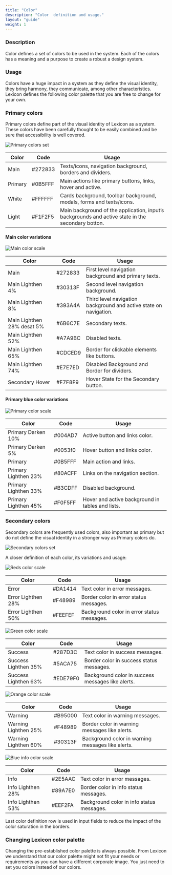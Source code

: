 ```yaml
---
title: "Color"
description: "Color  definition and usage."
layout: "guide"
weight: 1
---
```


### Description

Color defines a set of colors to be used in the system. Each of the colors has a meaning and a purpose to create a robust a design system.

### Usage

Colors have a huge impact in a system as they define the visual identity, they bring harmony, they communicate, among other characteristics. Lexicon defines the following color palette that you are free to change for your own.

### Primary colors
Primary colors define part of the visual identity of Lexicon as a system. These colors have been carefully thought to be easily combined and be sure that accessibility is well covered.

![Primary colors set](../../../images/ColorsPrimary.jpg)

| Color | Code | Usage |
| ----- | ---- | ----- |
| Main | #272833 | Texts/icons, navigation background, borders and dividers. |
| Primary | #0B5FFF | Main actions like primary buttons, links, hover and active. |
| White | #FFFFFF | Cards background, toolbar background, modals, forms and texts/icons. |
| Light | #F1F2F5 | Main background of the application, input’s backgrounds and active state in the secondary botton. |


#### Main color variations

![Main color scale](../../../images/ColorMainScale.jpg)


| Color | Code | Usage |
| ----- | ---- | ----- |
| Main | #272833 | First level navigation background and primary texts. |
| Main Lighthen 4% | #30313F | Second level navigation background. |
| Main Lighthen 8% | #393A4A | Third level navigation background and active state on navigation. | 
| Main Lighthen 28% desat 5% | #6B6C7E | Secondary texts. | 
| Main Lighthen 52% | #A7A9BC | Disabled texts. | 
| Main Lighthen 65% | #CDCED9 | Border for clickable elements like buttons. |
| Main Lighthen 74% | #E7E7ED | Disabled Background and Border for dividers. |
| Secondary Hover | #F7F8F9 | Hover State for the Secondary button. |

#### Primary blue color variations

![Primary color scale](../../../images/ColorPrimaryScale.jpg)

| Color | Code | Usage |
| ----- | ---- | ----- |
| Primary Darken 10%| #004AD7 | Active button and links color. |
| Primary Darken 5% | #0053f0 | Hover button and links color. |
| Primary | #0B5FFF | Main action and links. |
| Primary Lighthen 23% | #80ACFF | Links on the navigation section. |
| Primary Lighthen 33% | #B3CDFF | Disabled background. | 
| Primary Lighthen 45% | #F0F5FF | Hover and active background in tables and lists. | 


### Secondary colors

Secondary colors are frequently used colors, also important as primary but do not define the visual identity in a stronger way as Primary colors do.

![Secondary colors set](../../../images/ColorsSecondary.jpg)

A closer definition of each color, its variations and usage:

![Reds color scale](../../../images/ColorRedScale.jpg)

| Color | Code | Usage |
| ----- | ---- | ----- |
| Error | #DA1414 | Text color in error messages. |
| Error Lighthen 28% | #F48989 | Border color in error status messages. |
| Error Lighthen 50% | #FEEFEF | Background color in error status messages. |

![Green color scale](../../../images/ColorGreenScale.jpg)

| Color | Code | Usage |
| ----- | ---- | ----- |
| Success | #287D3C | Text color in success messages. | 
| Success Lighthen 35% | #5ACA75 | Border color in success status messages. | 
| Success Lighthen 63% | #EDE79F0 | Background color in success messages like alerts. | 

![Orange color scale](../../../images/ColorOrangeScale.jpg)

| Color | Code | Usage |
| ----- | ---- | ----- |
| Warning | #B95000 | Text color in warning messages. | 
| Warning Lighthen 25% | #F48989 | Border color in warning messages like alerts. |
| Warning Lighthen 60% | #30313F | Background color in warning messages like alerts. |

![Blue info color scale](../../../images/ColorBlueInfoScale.jpg)

| Color | Code | Usage |
| ----- | ---- | ----- |
| Info | #2E5AAC | Text color in error messages. |
| Info Lighthen 28% | #89A7E0 | Border color in info status messages. |
| Info Lighthen 53% | #EEF2FA | Background color in info status messages. |


Last color definition row is used in input fields to reduce the impact of the color saturation in the borders.

### Changing Lexicon color palette

Changing the pre-established color palette is always possible. From Lexicon we understand that our color palette might not fit your needs or requirements as you can have a different corporate image. You just need to set you colors instead of our colors.
